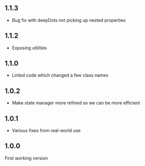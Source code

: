 ## 1.1.3
* Bug fix with deepDots not picking up nested properties

## 1.1.2
* Exposing utilities

## 1.1.0
* Linted code which changed a few class names

## 1.0.2
* Make state manager more refined so we can be more efficient

## 1.0.1
* Various fixes from real-world use

## 1.0.0
First working version